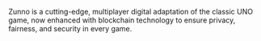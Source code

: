 
Zunno is a cutting-edge, multiplayer digital adaptation of the classic UNO game, now enhanced with blockchain technology to ensure privacy, fairness, and security in every game.
